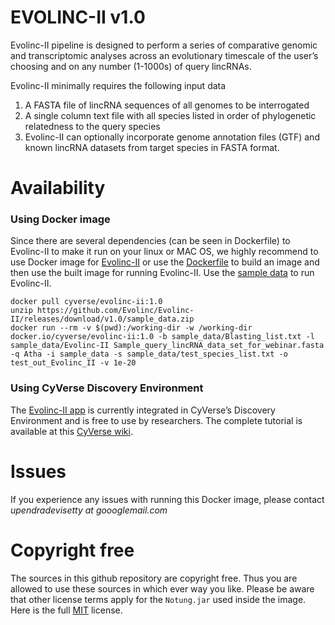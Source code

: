 # EVOLINC-II v1.0
Evolinc-II pipeline is designed to perform a series of comparative genomic and transcriptomic analyses across an evolutionary timescale of the user’s choosing and on any number (1-1000s) of query lincRNAs. 

Evolinc-II minimally requires the following input data

1. A FASTA file of lincRNA sequences of all genomes to be interrogated
2. A single column text file with all species listed in order of phylogenetic relatedness to the query species 
3. Evolinc-II can optionally incorporate genome annotation files (GTF) and known lincRNA datasets from target species in FASTA format. 

 
# Availability
### Using Docker image

Since there are several dependencies (can be seen in Dockerfile) to Evolinc-II to make it run on your linux or MAC OS, we highly recommend to use Docker image for [Evolinc-II](https://hub.docker.com/r/cyverse/evolinc-ii/) or use the [Dockerfile](https://hub.docker.com/r/cyverse/evolinc-ii/~/dockerfile/) to build an image and then use the built image for running Evolinc-II. Use the [sample data](https://github.com/Evolinc/Evolinc-II/releases/download/v1.0/sample_data.zip) to run Evolinc-II.

```
docker pull cyverse/evolinc-ii:1.0
unzip https://github.com/Evolinc/Evolinc-II/releases/download/v1.0/sample_data.zip
docker run --rm -v $(pwd):/working-dir -w /working-dir docker.io/cyverse/evolinc-ii:1.0 -b sample_data/Blasting_list.txt -l sample_data/Evolinc-II Sample_query_lincRNA_data_set_for_webinar.fasta -q Atha -i sample_data -s sample_data/test_species_list.txt -o test_out_Evolinc_II -v 1e-20
```

### Using CyVerse Discovery Environment

The [Evolinc-II app](https://de.cyverse.org/de/?type=apps&app-id=3ef009a2-7b99-11e6-a1d6-008cfa5ae621&system-id=de) is currently integrated in CyVerse’s Discovery Environment and is free to use by researchers. The complete tutorial is available at this [CyVerse wiki](https://wiki.cyverse.org/wiki/display/TUT/Evolinc+in+the+Discovery+Environment). 

# Issues
If you experience any issues with running this Docker image, please contact *upendradevisetty at goooglemail.com* 

# Copyright free
The sources in this github repository are copyright free. Thus you are allowed to use these sources in which ever way you like. Please be aware that other license terms apply for the `Notung.jar` used inside the image. Here is the full [MIT](https://choosealicense.com/licenses/mit/#) license. 
